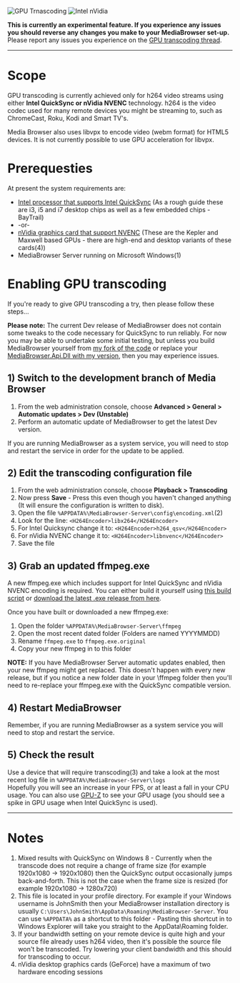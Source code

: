 ![GPU Trnascoding](http://mediabrowser.tv/community/uploads/inline/5895/54b7997749d17_GPU.jpg)
![Intel nVidia](http://mediabrowser.tv/community/uploads/inline/5895/54b799cd222e3_IntelNvidia.jpg)

**This is currently an experimental feature. If you experience any issues you should reverse any changes you make to your MediaBrowser set-up.**  
Please report any issues you experience on the [GPU transcoding thread](http://mediabrowser.tv/community/index.php?/topic/10723-gpu-transcoding/?view=getnewpost).
***
# Scope
GPU transcoding is currently achieved only for h264 video streams using either **Intel QuickSync or nVidia NVENC** technology. h264 is the video codec used for many remote devices you might be streaming to, such as ChromeCast, Roku, Kodi and Smart TV's. 

Media Browser also uses libvpx to encode video (webm format) for HTML5 devices. It is not currently possible to use GPU acceleration for libvpx.

# Prerequesties
At present the system requirements are:  
* [Intel processor that supports Intel QuickSync](http://ark.intel.com/search/advanced?s=t&QuickSyncVideo=true) (As a rough guide these are i3, i5 and i7 desktop chips as well as a few embedded chips - BayTrail)
* -or-
* [nVidia graphics card that support NVENC](https://developer.nvidia.com/nvidia-video-codec-sdk#gpulist) (These are the Kepler and Maxwell based GPUs - there are high-end and desktop variants of these cards(4))
* MediaBrowser Server running on Microsoft Windows(1)

# Enabling GPU transcoding

If you're ready to give GPU transcoding a try, then please follow these steps...

**Please note:** The current Dev release of MediaBrowser does not contain some tweaks to the code necessary for QuickSync to run reliably. For now you may be able to undertake some initial testing, but unless you build MediaBrowser yourself from [my fork of the code](https://github.com/mjb2000/MediaBrowser) or replace your [MediaBrowser.Api.Dll with my version](https://github.com/mjb2000/MediaBrowser/releases/download/3.0.5492.946/MediaBrowser.Api.dll), then you may experience issues.

## 1) Switch to the development branch of Media Browser  
1. From the web administration console, choose **Advanced > General > Automatic updates > Dev (Unstable)**
2. Perform an automatic update of MediaBrowser to get the latest Dev version.

If you are running MediaBrowser as a system service, you will need to stop and restart the service in order for the update to be applied.

## 2) Edit the transcoding configuration file
1. From the web administration console, choose **Playback > Transcoding**
2. Now press **Save** - Press this even though you haven't changed anything (It will ensure the configuration is written to disk).
3. Open the file `%APPDATA%\MediaBrowser-Server\config\encoding.xml`(2)
4. Look for the line: `<H264Encoder>libx264</H264Encoder>`
5. For Intel Quicksync change it to: `<H264Encoder>h264_qsv</H264Encoder>`
6. For nVidia NVENC change it to: `<H264Encoder>libnvenc</H264Encoder>`
7. Save the file

## 3) Grab an updated ffmpeg.exe
A new ffmpeg.exe which includes support for Intel QuickSync and nVidia NVENC encoding is required. You can either build it yourself using [this build script](https://github.com/mjb2000/media-autobuild_suite) or [download the latest .exe release from here](https://github.com/mjb2000/media-autobuild_suite/releases/download/1.3/ffmpeg.exe).

Once you have built or downloaded a new ffmpeg.exe:

1. Open the folder `%APPDATA%\MediaBrowser-Server\ffmpeg`
2. Open the most recent dated folder (Folders are named YYYYMMDD)
3. Rename `ffmpeg.exe` to `ffmpeg.exe.original`
4. Copy your new ffmpeg in to this folder

**NOTE:** If you have MediaBrowser Server automatic updates enabled, then your new ffmpeg might get replaced. This doesn't happen with every new release, but if you notice a new folder date in your \ffmpeg folder then you'll need to re-replace your ffmpeg.exe with the QuickSync compatible version.

## 4) Restart MediaBrowser
Remember, if you are running MediaBrowser as a system service you will need to stop and restart the service.

## 5) Check the result
Use a device that will require transcoding(3) and take a look at the most recent log file in `%APPDATA%\MediaBrowser-Server\logs`  
Hopefully you will see an increase in your FPS, or at least a fall in your CPU usage. You can also use [GPU-Z](http://www.techpowerup.com/downloads/SysInfo/GPU-Z/) to see your GPU usage (you should see a spike in GPU usage when Intel QuickSync is used).
***
# Notes
1. Mixed results with QuickSync on Windows 8 - Currently when the transcode does not require a change of frame size (for example 1920x1080 -> 1920x1080) then the QuickSync output occasionally jumps back-and-forth. This is not the case when the frame size is resized (for example 1920x1080 -> 1280x720)
2. This file is located in your profile directory. For example if your Windows username is JohnSmith then your MediaBrowser installation directory is usually `C:\Users\JohnSmith\AppData\Roaming\MediaBrowser-Server`. You can use `%APPDATA%` as a shortcut to this folder - Pasting this shortcut in to Windows Explorer will take you straight to the AppData\Roaming folder.
3. If your bandwidth setting on your remote device is quite high and your source file already uses h264 video, then it's possible the source file won't be transcoded. Try lowering your client bandwidth and this should for transcoding to occur.
4. nVidia desktop graphics cards (GeForce) have a maximum of two hardware encoding sessions
